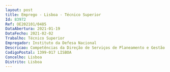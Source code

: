 ```yaml
--- 
layout: post
title: Emprego - Lisboa - Técnico Superior
Id: 83972
Ref: OE202101/0485
DataAbertura: 2021-01-19
DataFecho: 2021-02-02
Trabalho: Técnico Superior
Empregador: Instituto da Defesa Nacional
Descricao: Competências da Direção de Serviços de Planeamento e Gestão de Recursos fixadas pela Portaria n.º 282 2015, de 15 de setembro Posto de trabalho 1  Funções a desempenhar no Núcleo de Gestão Financeira para a gestão de recursos financeiros do Instituto Posto de trabalho 2  Funções a desempenhar no Núcleo de Planeamento para a gestão das atividades de formação, sensibilização e divulgação do Instituto
CodigoPostal: 1399-017 LISBOA
Concelho: Lisboa
Distrito: Lisboa
--- 
```

